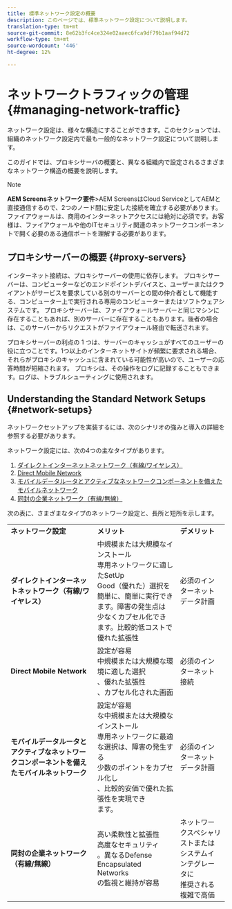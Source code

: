 ```yaml
---
title: 標準ネットワーク設定の概要
description: このページでは、標準ネットワーク設定について説明します。
translation-type: tm+mt
source-git-commit: 8e62b3fc4ce324e02aaec6fca9df79b1aaf94d72
workflow-type: tm+mt
source-wordcount: '446'
ht-degree: 12%

---
```



# ネットワークトラフィックの管理 {#managing-network-traffic}

ネットワーク設定は、様々な構造にすることができます。このセクションでは、組織のネットワーク設定内で最も一般的なネットワーク設定について説明します。

このガイドでは、プロキシサーバの概要と、異なる組織内で設定されるさまざまなネットワーク構造の概要を説明します。

>[!NOTE]
>**AEM Screensネットワーク要件&#x200B;**>AEM ScreensはCloud ServiceとしてAEMと直接通信するので、2つのノード間に安定した接続を確立する必要があります。 ファイアウォールは、商用のインターネットアクセスには絶対に必須です。お客様は、ファイアウォールや他のITセキュリティ関連のネットワークコンポーネントで開く必要のある通信ポートを理解する必要があります。

## プロキシサーバーの概要 {#proxy-servers}

インターネット接続は、プロキシサーバーの使用に依存します。 プロキシサーバーは、コンピューターなどのエンドポイントデバイスと、ユーザーまたはクライアントがサービスを要求している別のサーバーとの間の仲介者として機能する、コンピューター上で実行される専用のコンピューターまたはソフトウェアシステムです。 プロキシサーバーは、ファイアウォールサーバーと同じマシンに存在することもあれば、別のサーバーに存在することもあります。後者の場合は、このサーバーからリクエストがファイアウォール経由で転送されます。

プロキシサーバーの利点の 1 つは、サーバーのキャッシュがすべてのユーザーの役に立つことです。1つ以上のインターネットサイトが頻繁に要求される場合、それらがプロキシのキャッシュに含まれている可能性が高いので、ユーザーの応答時間が短縮されます。 プロキシは、その操作をログに記録することもできます。ログは、トラブルシューティングに使用されます。

## Understanding the Standard Network Setups {#network-setups}

ネットワークセットアップを実装するには、次のシナリオの強みと導入の詳細を参照する必要があります。

ネットワーク設定には、次の4つの主なタイプがあります。

1. [ダイレクトインターネットネットワーク（有線/ワイヤレス）](/help/using/direct-internet-network.md)
1. [Direct Mobile Network](/help/using/mobile-network.md)
1. [モバイルデータルータとアクティブなネットワークコンポーネントを備えたモバイルネットワーク](/help/using/mobile-network-router.md)
1. [同封の企業ネットワーク（有線/無線）](/help/using/enclosed-corporate-network.md)

次の表に、さまざまなタイプのネットワーク設定と、長所と短所を示します。

<table>
 <tbody>
  <tr>
   <td><strong>ネットワーク設定</strong></td>
   <td><strong>メリット</strong></td>
   <td><strong>デメリット</strong></td>
  </tr>
  <tr>
   <td><strong>ダイレクトインターネットネットワーク（有線/ワイヤレス）</strong></td>
   <td>中規模または大規模なインストール<br>専用ネットワークに適したSetUp<br>Good（優れた）選択を簡単に、簡単に実行できます。障害の発生点は<br>少なくカプセル化でき<br>ます。比較的低コストで<br>優れた拡張性</td>
   <td>必須のインターネットデータ計画 </td>
  </tr>
    <tr>
   <td><strong>Direct Mobile Network</strong></td>
   <td>設定が容易<br>中規模または大規模な環境に適した選択<br>、優れた拡張性<br>、カプセル化された画面
</td>
   <td>必須のインターネット接続</td>
  </tr>
    <tr>
<tr>
   <td><strong>モバイルデータルータとアクティブなネットワークコンポーネントを備えたモバイルネットワーク</strong></td>
   <td>設定が容易<br>な中規模または大規模なインストール<br>専用ネットワークに最適な選択は、障害の発生する<br>少数のポイントをカプセル化し<br>、比較的安価で優れた拡張性を実現でき<br>ます。</br></td>
   <td>必須のインターネットデータ計画</td>
  </tr>
    <tr>

<td><strong>同封の企業ネットワーク（有線/無線）</strong></td>
   <td>高い柔軟性と拡張性<br>高度なセキュリティ<br>。異なるDefense<br>Encapsulated Networks<br>の監視と維持が容易</td>
   <td>ネットワークスペシャリストまたはシステムインテグレータに<br>推奨される複雑で高価</td>
  </tr>
  </tr>
 </tbody>
</table>


